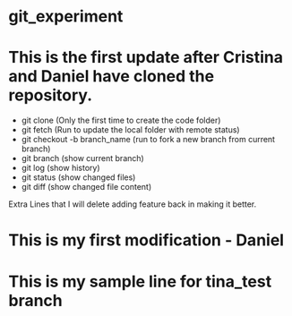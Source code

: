 # git_experiment

# This is the first update after Cristina and Daniel have cloned the repository.

* git clone (Only the first time to create the code folder)
* git fetch (Run to update the local folder with remote status)
* git checkout -b branch_name (run to fork a new branch from current branch)
* git branch (show current branch)
* git log (show history)
* git status (show changed files)
* git diff (show changed file content)

Extra Lines that I will delete adding feature back in making it better.

# This is my first modification - Daniel

# This is my sample line for tina_test branch 